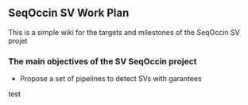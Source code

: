 ## SeqOccin SV Work Plan

This is a simple wiki for the targets and milestones of the SeqOccin SV projet

### The main objectives of the SV SeqOccin project

* Propose a set of pipelines to detect SVs with garantees

test
